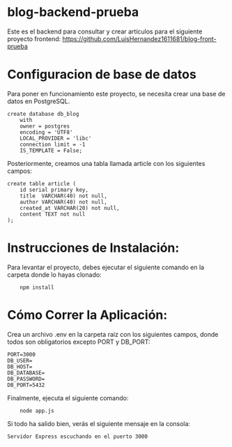 
# blog-backend-prueba

Este es el backend para consultar y crear artículos para el siguiente proyecto frontend: https://github.com/LuisHernandez1611681/blog-front-prueba

# Configuracion de base de datos

Para poner en funcionamiento este proyecto, se necesita crear una base de datos en PostgreSQL.

```
create database db_blog
    with
    owner = postgres
    encoding = 'UTF8'
    LOCAL_PROVIDER = 'libc'
    connection limit = -1
    IS_TEMPLATE = False;
```
Posteriormente, creamos una tabla llamada article con los siguientes campos:

```
create table article (
	id serial primary key,
	title  VARCHAR(40) not null,
	author VARCHAR(40) not null,
	created_at VARCHAR(20) not null,
	content TEXT not null
);
```
# Instrucciones de Instalación:

Para levantar el proyecto, debes ejecutar el siguiente comando en la carpeta donde lo hayas clonado:

```
    npm install
```

# Cómo Correr la Aplicación:

Crea un archivo .env en la carpeta raíz con los siguientes campos, donde todos son obligatorios excepto PORT y DB_PORT:

```
PORT=3000
DB_USER=
DB_HOST=
DB_DATABASE=
DB_PASSWORD=
DB_PORT=5432
```
Finalmente, ejecuta el siguiente comando:

```
    node app.js
```

Si todo ha salido bien, verás el siguiente mensaje en la consola:
```
Servidor Express escuchando en el puerto 3000
```











